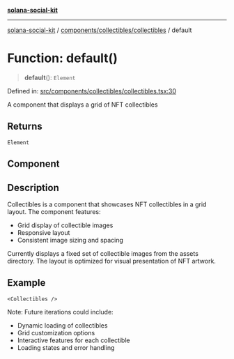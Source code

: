 [**solana-social-kit**](../../../../README.md)

***

[solana-social-kit](../../../../README.md) / [components/collectibles/collectibles](../README.md) / default

# Function: default()

> **default**(): `Element`

Defined in: [src/components/collectibles/collectibles.tsx:30](https://github.com/SendArcade/solana-social-starter/blob/03568260ca96ed63f77049843c721de1cb011893/src/components/collectibles/collectibles.tsx#L30)

A component that displays a grid of NFT collectibles

## Returns

`Element`

## Component

## Description

Collectibles is a component that showcases NFT collectibles in a grid layout.
The component features:
- Grid display of collectible images
- Responsive layout
- Consistent image sizing and spacing

Currently displays a fixed set of collectible images from the assets directory.
The layout is optimized for visual presentation of NFT artwork.

## Example

```tsx
<Collectibles />
```

Note: Future iterations could include:
- Dynamic loading of collectibles
- Grid customization options
- Interactive features for each collectible
- Loading states and error handling
